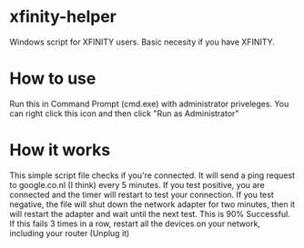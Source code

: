 # xfinity-helper
Windows script for XFINITY users. Basic necesity if you have XFINITY.

# How to use
Run this in Command Prompt (cmd.exe) with administrator priveleges. You can right click this icon and then click "Run as Administrator"

# How it works
This simple script file checks if you're connected. It will send a ping request to google.co.nl (I think) every 5 minutes. If you test positive, you are connected and the timer will restart to test your connection. If you test negative, the file will shut down the network adapter for two minutes, then it will restart the adapter and wait until the next test. This is 90% Successful. If this fails 3 times in a row, restart all the devices on your network, including your router (Unplug it)

